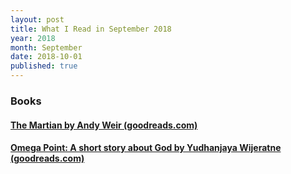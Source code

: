 ```yaml
---
layout: post
title: What I Read in September 2018
year: 2018
month: September
date: 2018-10-01
published: true
---
```


### Books

#### [The Martian by Andy Weir (goodreads.com)](https://www.goodreads.com/book/show/18007564)

#### [Omega Point: A short story about God by Yudhanjaya Wijeratne (goodreads.com)](https://www.goodreads.com/book/show/39859166)